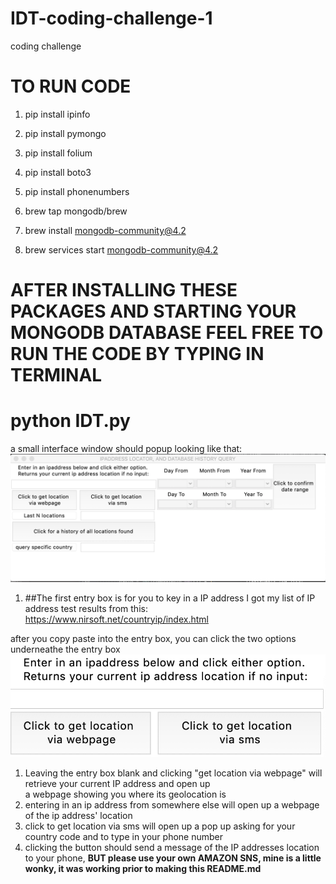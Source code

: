 # IDT-coding-challenge-1
coding challenge


# **TO RUN CODE**
1. pip install ipinfo
2. pip install pymongo
3. pip install folium
4. pip install boto3
5. pip install phonenumbers


6. brew tap mongodb/brew
7. brew install mongodb-community@4.2
8. brew services start mongodb-community@4.2


# **AFTER INSTALLING THESE PACKAGES AND STARTING YOUR MONGODB DATABASE FEEL FREE TO RUN THE CODE BY TYPING IN TERMINAL**
# python IDT.py

a small interface window should popup looking like that:
![Interface](screenshots/INTERFACE.PNG)


1. ##The first entry box is for you to key in a IP address
I got my list of IP address test results from this: https://www.nirsoft.net/countryip/index.html

after you copy paste into the entry box, you can click the two options underneathe the entry box
![two options](screenshots/twoop.png)

  1. Leaving the entry box blank and clicking "get location via webpage" will retrieve your current IP address and open up  
  a webpage showing you where its geolocation is
  2. entering in an ip address from somewhere else will open up a webpage of the ip address' location
  3. click to get location via sms will open up a pop up asking for your country code and to type in your phone number
  4. clicking the button should send a message of the IP addresses location to your phone, **BUT please use your own AMAZON     SNS, mine is a little wonky, it was working prior to making this README.md**


